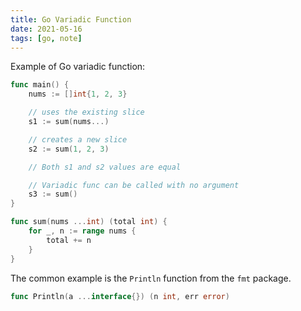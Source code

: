 ```yaml
---
title: Go Variadic Function
date: 2021-05-16
tags: [go, note]
---
```


Example of Go variadic function:

```go
func main() {
    nums := []int{1, 2, 3}

    // uses the existing slice
    s1 := sum(nums...)

    // creates a new slice
    s2 := sum(1, 2, 3)

    // Both s1 and s2 values are equal

    // Variadic func can be called with no argument
    s3 := sum()
}

func sum(nums ...int) (total int) {
    for _, n := range nums {
        total += n
    }
}
```

The common example is the `Println` function from the `fmt` package.

```go
func Println(a ...interface{}) (n int, err error)
```
